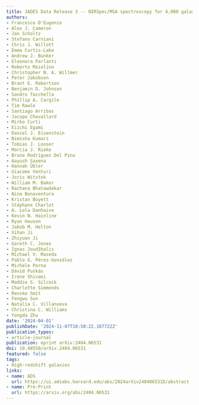 ```yaml
---
title: JADES Data Release 3 -- NIRSpec/MSA spectroscopy for 4,000 galaxies in the GOODS fields
authors:
- Francesco D'Eugenio
- Alex J. Cameron
- Jan Scholtz
- Stefano Carniani
- Chris J. Willott
- Emma Curtis-Lake
- Andrew J. Bunker
- Eleonora Parlanti
- Roberto Maiolino
- Christopher N. A. Willmer
- Peter Jakobsen
- Brant E. Robertson
- Benjamin D. Johnson
- Sandro Tacchella
- Phillip A. Cargile
- Tim Rawle
- Santiago Arribas
- Jacopo Chevallard
- Mirko Curti
- Eiichi Egami
- Daniel J. Eisenstein
- Nimisha Kumari
- Tobias J. Looser
- Marcia J. Rieke
- Bruno Rodrı́guez Del Pino
- Aayush Saxena
- Hannah Übler
- Giacomo Venturi
- Joris Witstok
- William M. Baker
- Rachana Bhatawdekar
- Nina Bonaventura
- Kristan Boyett
- Stéphane Charlot
- A. Lola Danhaive
- Kevin N. Hainline
- Ryan Hausen
- Jakob M. Helton
- Xihan Ji
- Zhiyuan Ji
- Gareth C. Jones
- Ignas Joudžbalis
- Michael V. Maseda
- Pablo G. Pérez-González
- Michele Perna
- Dávid Puskás
- Irene Shivaei
- Maddie S. Silcock
- Charlotte Simmonds
- Renske Smit
- Fengwu Sun
- Natalia C. Villanueva
- Christina C. Williams
- Yongda Zhu
date: '2024-04-01'
publishDate: '2024-11-07T18:50:22.187722Z'
publication_types:
- article-journal
publication: eprint arXiv:2404.06531
doi: 10.48550/arXiv.2404.06531
featured: false
tags:
- High-redshift galaxies
links:
- name: ADS
  url: https://ui.adsabs.harvard.edu/abs/2024arXiv240406531D/abstract
- name: Pre-Print
  url: https://arxiv.org/abs/2404.06531
---
```

